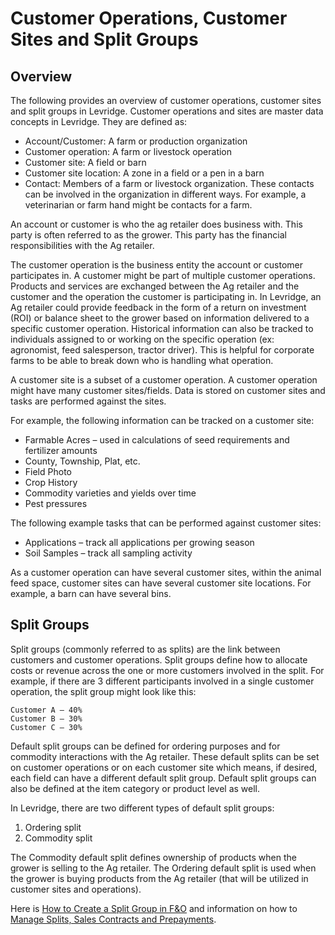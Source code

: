 ﻿# Customer Operations, Customer Sites and Split Groups


## Overview
The following provides an overview of customer operations, customer sites and split groups in Levridge. Customer operations and sites are master data concepts in Levridge.  They are defined as: 

- Account/Customer: A farm or production organization
- Customer operation: A farm or livestock operation 
- Customer site: A field or barn 
- Customer site location: A zone in a field or a pen in a barn
- Contact: Members of a farm or livestock organization.  These contacts can be involved in the organization in different ways.  For example, a veterinarian or farm hand might be contacts for a farm.

An account or customer is who the ag retailer does business with.  This party is often referred to as the grower.  This party has the financial responsibilities with the Ag retailer.

The customer operation is the business entity the account or customer participates in.  A customer might be part of multiple customer operations.  Products and services are exchanged between the Ag retailer and the customer and the operation the customer is participating in.  In Levridge, an Ag retailer could provide feedback in the form of a return on investment (ROI) or balance sheet to the grower based on information delivered to a specific customer operation. Historical information can also be tracked to individuals assigned to or working on the specific operation (ex: agronomist, feed salesperson, tractor driver). This is helpful for corporate farms to be able to break down who is handling what operation. 

A customer site is a subset of a customer operation.  A customer operation might have many customer sites/fields.  Data is stored on customer sites and tasks are performed against the sites.  

For example, the following information can be tracked on a customer site: 
- Farmable Acres – used in calculations of seed requirements and fertilizer amounts
- County, Township, Plat, etc.
- Field Photo
- Crop History
- Commodity varieties and yields over time
- Pest pressures

The following example tasks that can be performed against customer sites:
- Applications – track all applications per growing season
- Soil Samples – track all sampling activity

As a customer operation can have several customer sites, within the animal feed space, customer sites can have several customer site locations. For example, a barn can have several bins. 

## Split Groups
Split groups (commonly referred to as splits) are the link between customers and customer operations. Split groups define how to allocate costs or revenue across the one or more customers involved in the split.  For example, if there are 3 different participants involved in a single customer operation, the split group might look like this:

    Customer A – 40%
    Customer B – 30%
    Customer C – 30%

Default split groups can be defined for ordering purposes and for commodity interactions with the Ag retailer.  These default splits can be set on customer operations or on each customer site which means, if desired, each field can have a different default split group.  Default split groups can also be defined at the item category or product level as well. 

In Levridge, there are two different types of default split groups: 
1. Ordering split
2. Commodity split

The Commodity default split defines ownership of products when the grower is selling to the Ag retailer. The Ordering default split is used when the grower is buying products from the Ag retailer (that will be utilized in customer sites and operations). 

Here is [How to Create a Split Group in F&O](./Create-Split-Group.md) and information on how to [Manage Splits, Sales Contracts and Prepayments](./ManagingSplits_SalesContracts_Prepayments.md). 


